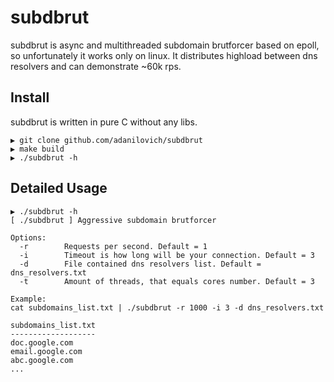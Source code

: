# subdbrut

subdbrut is async and multithreaded subdomain brutforcer based on epoll, so unfortunately it works only on linux.
It distributes highload between dns resolvers and can demonstrate ~60k rps. 


## Install

subdbrut is written in pure C without any libs. 

```
▶ git clone github.com/adanilovich/subdbrut
▶ make build
▶ ./subdbrut -h
```

## Detailed Usage

```
▶ ./subdbrut -h
[ ./subdbrut ] Aggressive subdomain brutforcer

Options:
  -r        Requests per second. Default = 1
  -i        Timeout is how long will be your connection. Default = 3
  -d        File contained dns resolvers list. Default = dns_resolvers.txt
  -t        Amount of threads, that equals cores number. Default = 3

Example:
cat subdomains_list.txt | ./subdbrut -r 1000 -i 3 -d dns_resolvers.txt
```

```
subdomains_list.txt
-------------------
doc.google.com
email.google.com
abc.google.com
...
```
